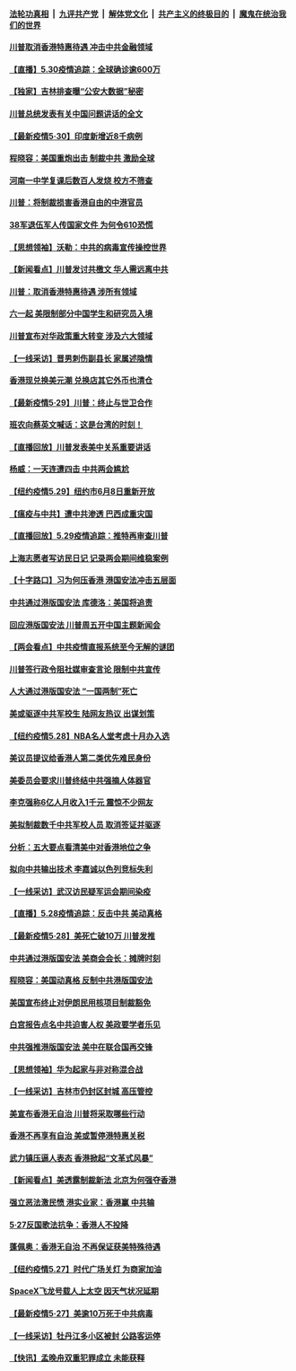 

####  [法轮功真相](../../../../basic/blob/master/README.md?t=05310331) &nbsp;|&nbsp; [九评共产党](../../../../9ping.md/blob/master/README.md?t=05310331) &nbsp;|&nbsp; [解体党文化](../../../../jtdwh.md/blob/master/README.md?t=05310331)  &nbsp;|&nbsp; [共产主义的终极目的](../../../../gczydzjmd.md/blob/master/README.md?t=05310331) &nbsp;|&nbsp; [魔鬼在统治我们的世界](../../../../mgztzwmdsj.md/blob/master/README.md?t=05310331) 

#### [川普取消香港特惠待遇 冲击中共金融领域](../pages/nf4514/n12148652.md?t=05310331) 

#### [【直播】5.30疫情追踪：全球确诊逾600万](../pages/nf4514/n12148466.md?t=05310331) 

#### [【独家】吉林排查曝“公安大数据”秘密](../pages/nf4514/n12144953.md?t=05310331) 

#### [川普总统发表有关中国问题讲话的全文](../pages/nf4514/n12148103.md?t=05310331) 

#### [【最新疫情5‧30】印度新增近8千病例](../pages/nf4514/n12147607.md?t=05310331) 

#### [程晓容：美国重炮出击 制裁中共 激励全球](../pages/nf4514/n12147648.md?t=05310331) 

#### [河南一中学复课后数百人发烧 校方不筛查](../pages/nf4514/n12147452.md?t=05310331) 

#### [川普：将制裁损害香港自由的中港官员](../pages/nf4514/n12147255.md?t=05310331) 

#### [38军退伍军人传国家文件 为何令610恐慌](../pages/nf4514/n12147250.md?t=05310331) 

#### [【思想领袖】沃勒：中共的病毒宣传操控世界](../pages/nf4514/n12070926.md?t=05310331) 

#### [【新闻看点】川普发讨共檄文 华人需远离中共](../pages/nf4514/n12147224.md?t=05310331) 

#### [川普：取消香港特惠待遇 涉所有领域](../pages/nf4514/n12147143.md?t=05310331) 

#### [六一起 美限制部分中国学生和研究员入境](../pages/nf4514/n12147285.md?t=05310331) 

#### [川普宣布对华政策重大转变 涉及六大领域](../pages/nf4514/n12147002.md?t=05310331) 

#### [【一线采访】晋男刺伤副县长 家属述隐情](../pages/nf4514/n12147050.md?t=05310331) 

#### [香港现兑换美元潮 兑换店其它外币也清仓](../pages/nf4514/n12146785.md?t=05310331) 

#### [【最新疫情5·29】川普：终止与世卫合作](../pages/nf4514/n12145153.md?t=05310331) 

#### [班农向蔡英文喊话：这是台湾的时刻！](../pages/nf4514/n12143183.md?t=05310331) 

#### [【直播回放】川普发表美中关系重要讲话](../pages/nf4514/n12146579.md?t=05310331) 

#### [杨威：一天连遭四击 中共两会尴尬](../pages/nf4514/n12142709.md?t=05310331) 

#### [【纽约疫情5.29】纽约市6月8日重新开放](../pages/nf4514/n12146090.md?t=05310331) 

#### [【瘟疫与中共】遭中共渗透 巴西成重灾国](../pages/nf4514/n12145608.md?t=05310331) 

#### [【直播回放】5.29疫情追踪：推特再审查川普](../pages/nf4514/n12146172.md?t=05310331) 

#### [上海志愿者写访民日记 记录两会期间维稳案例](../pages/nf4514/n12145915.md?t=05310331) 

#### [【十字路口】习为何压香港 港国安法冲击五层面](../pages/nf4514/n12145082.md?t=05310331) 

#### [中共通过港版国安法 库德洛：美国将追责](../pages/nf4514/n12144631.md?t=05310331) 

#### [回应港版国安法 川普周五开中国主题新闻会](../pages/nf4514/n12144528.md?t=05310331) 

#### [【两会看点】中共疫情直报系统至今无解的谜团](../pages/nf4514/n12143330.md?t=05310331) 

#### [川普签行政令阻社媒审查言论 限制中共宣传](../pages/nf4514/n12144588.md?t=05310331) 

#### [人大通过港版国安法 “一国两制”死亡](../pages/nf4514/n12144662.md?t=05310331) 

#### [美或驱逐中共军校生 陆网友热议 出谋划策](../pages/nf4514/n12144603.md?t=05310331) 

#### [【纽约疫情5.28】NBA名人堂考虑十月办入选](../pages/nf4514/n12143328.md?t=05310331) 

#### [美议员提议给香港人第二类优先难民身份](../pages/nf4514/n12144343.md?t=05310331) 

#### [美委员会要求川普终结中共强摘人体器官](../pages/nf4514/n12143975.md?t=05310331) 

#### [李克强称6亿人月收入1千元 震惊不少网友](../pages/nf4514/n12144173.md?t=05310331) 

#### [美拟制裁数千中共军校人员 取消签证并驱逐](../pages/nf4514/n12143427.md?t=05310331) 

#### [分析：五大要点看清美中对香港地位之争](../pages/nf4514/n12141690.md?t=05310331) 

#### [拟向中共输出技术 李嘉诚以色列竞标失利](../pages/nf4514/n12143964.md?t=05310331) 

#### [【一线采访】武汉访民疑军运会期间染疫](../pages/nf4514/n12143639.md?t=05310331) 

#### [【直播】5.28疫情追踪：反击中共 美动真格](../pages/nf4514/n12143470.md?t=05310331) 

#### [【最新疫情5·28】美死亡破10万 川普发推](../pages/nf4514/n12141990.md?t=05310331) 

#### [中共通过港版国安法 美商会会长：摊牌时刻](../pages/nf4514/n12143249.md?t=05310331) 

#### [程晓容：美国动真格 反制中共港版国安法](../pages/nf4514/n12142997.md?t=05310331) 

#### [美国宣布终止对伊朗民用核项目制裁豁免](../pages/nf4514/n12142461.md?t=05310331) 

#### [白宫报告点名中共迫害人权 美政要学者乐见](../pages/nf4514/n12141692.md?t=05310331) 

#### [中共强推港版国安法 美中在联合国再交锋](../pages/nf4514/n12142206.md?t=05310331) 

#### [【思想领袖】华为起家与非对称混合战](../pages/nf4514/n11964106.md?t=05310331) 

#### [【一线采访】吉林市仍封区封城 高压管控](../pages/nf4514/n12141874.md?t=05310331) 

#### [美宣布香港无自治 川普将采取哪些行动](../pages/nf4514/n12141717.md?t=05310331) 

#### [香港不再享有自治 美或暂停港特惠关税](../pages/nf4514/n12141458.md?t=05310331) 

#### [武力镇压逼人表态 香港掀起“文革式风暴”](../pages/nf4514/n12141910.md?t=05310331) 

#### [【新闻看点】美透露制裁新法 北京为何强夺香港](../pages/nf4514/n12141127.md?t=05310331) 

#### [强立恶法激民愤 港实业家：香港赢 中共输](../pages/nf4514/n12141818.md?t=05310331) 

#### [5·27反国歌法抗争：香港人不投降](../pages/nf4514/n12141613.md?t=05310331) 

#### [蓬佩奥：香港无自治 不再保证获美特殊待遇](../pages/nf4514/n12141250.md?t=05310331) 

#### [【纽约疫情5.27】时代广场关灯 为商家加油](../pages/nf4514/n12140300.md?t=05310331) 

#### [SpaceX飞龙号载人上太空 因天气状况延期](../pages/nf4514/n12139254.md?t=05310331) 

#### [【最新疫情5‧27】美逾10万死于中共病毒](../pages/nf4514/n12139052.md?t=05310331) 

#### [【一线采访】牡丹江多小区被封 公路客运停](../pages/nf4514/n12141424.md?t=05310331) 

#### [【快讯】孟晚舟双重犯罪成立 未能获释](../pages/nf4514/n12141111.md?t=05310331) 

